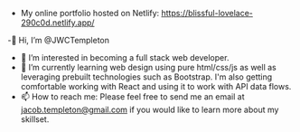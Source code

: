 - My online portfolio hosted on Netlify: https://blissful-lovelace-290c0d.netlify.app/

-👋 Hi, I’m @JWCTempleton
- 👀 I’m interested in becoming a full stack web developer.
- 🌱 I’m currently learning web design using pure html/css/js as well as leveraging prebuilt technologies such as Bootstrap. 
I'm also getting comfortable working with React and using it to work with API data flows.
- 📫 How to reach me: Please feel free to send me an email at jacob.templeton@gmail.com if you would like to learn more about my skillset.

<!---
JWCTempleton/JWCTempleton is a ✨ special ✨ repository because its `README.md` (this file) appears on your GitHub profile.
You can click the Preview link to take a look at your changes.
--->

